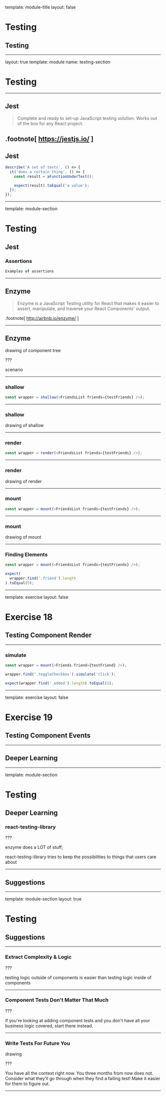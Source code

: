 
template: module-title
layout: false

# Testing
## Testing

---

layout: true
template: module
name: testing-section

# Testing

---

## Jest

> Complete and ready to set-up JavaScript testing solution. Works out of the box for any React project.

.footnote[
https://jestjs.io/
]
---

## Jest

```javascript
describe('A set of tests', () => {
  it('does a certain thing', () => {
    const result = aFunctionUnderTest();

    expect(result).toEqual('a value');
  });
});

```

---
template: module-section
# Testing
## Jest

### Assertions

```javascript
Examples of assertions
```

---

## Enzyme

> Enzyme is a JavaScript Testing utility for React that makes it easier to assert, manipulate, and traverse your React Components' output.

.footnote[
http://airbnb.io/enzyme/
]

---

## Enzyme

drawing of component tree

???

scenario

---

### shallow

```javascript
const wrapper = shallow(<FriendsList friends={testFriends} />);
```

---

### shallow

drawing of shallow

---

### render

```javascript
const wrapper = render(<FriendsList friends={testFriends} />);
```

---

### render

drawing of render

---

### mount

```javascript
const wrapper = mount(<FriendsList friends={testFriends} />);
```

---

### mount

drawing of mount

---

### Finding Elements

```javascript
const wrapper = mount(<FriendsList friends={testFriends} />);

expect(
  wrapper.find('.friend').length
).toEqual(5);
```

---
template: exercise
layout: false

# Exercise 18
## Testing Component Render

---

### simulate

```javascript
const wrapper = mount(<Friends friend={testFriend} />);

wrapper.find('.toggleCheckbox').simulate('click');

expect(wrapper.find('.added').length).toEqual(1);
```

---
template: exercise
layout: false

# Exercise 19
## Testing Component Events

---

## Deeper Learning

---
template: module-section
# Testing
## Deeper Learning

### react-testing-library

???

enzyme does a LOT of stuff;

react-testing-library tries to keep the possibilities to things that users care about

---

## Suggestions

---
template: module-section
layout: true

# Testing
## Suggestions

---

### Extract Complexity & Logic

???

testing logic outside of components is easier than testing logic inside of components

---

### Component Tests Don't Matter That Much

???

if you're looking at adding component tests and you don't have all your business logic covered, start there instead.

---

### Write Tests For Future You

drawing

???

You have all the context right now. You three months from now does not. Consider what they'll go through when they find a failing test! Make it easier for them to figure out.

---
